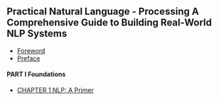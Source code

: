 ## Practical Natural Language - Processing A Comprehensive Guide to Building Real-World NLP Systems
- [Foreword](Foreword.md)
- [Preface](Preface.md)
#### PART Ⅰ Foundations
- [CHAPTER 1 NLP: A Primer](chpater1.md)

